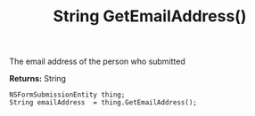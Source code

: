 ﻿---
uid: crmscript_ref_NSFormSubmissionEntity_GetEmailAddress
title: String GetEmailAddress()
intellisense: NSFormSubmissionEntity.GetEmailAddress
keywords: NSFormSubmissionEntity, GetEmailAddress
so.topic: reference
---

The email address of the person who submitted

**Returns:** String


```crmscript
NSFormSubmissionEntity thing;
String emailAddress  = thing.GetEmailAddress();
```


